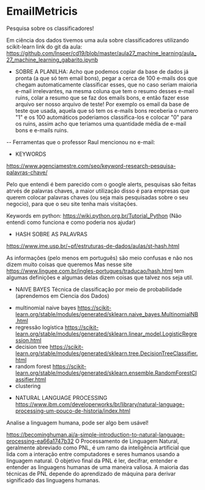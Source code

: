 # EmailMetricis

Pesquisa sobre os classificadores!

Em ciência dos dados tivemos uma aula sobre classificadores utilizando scikit-learn
link do git da aula: https://github.com/Insper/cd19/blob/master/aula27_machine_learning/aula_27_machine_learning_gabarito.ipynb

* SOBRE A PLANILHA:
Acho que podemos copiar da base de dados já pronta (a que só tem email bons), pegar a cerca de 100 e-mails dos que chegam automaticamente classificar esses, que no caso seriam maioria e-mail irrelevantes, na mesma coluna que tem o resumo desses e-mail ruins, colar a resumo que se faz dos emails bons, e então fazer esse arquivo ser nosso arquivo de teste! Por exemplo os email da base de teste que usada, aquela que só tem os e-mails bons receberia o numero "1" e os 100 automáticos poderiamos classifica-los e colocar "0" para os ruins, assim acho que teriamos uma quantidade média de e-mail bons e e-mails ruins.

-- Ferramentas que o professor Raul mencionou no e-mail:

* KEYWORDS

https://www.agenciamestre.com/seo/keyword-research-pesquisa-palavras-chave/

Pelo que entendi é bem parecido com o google alerts, pesquisas são feitas atrvés de palavras chaves, a maior utilização disso é para empresas que querem colocar palavras chaves (ou seja mais pesquisadas sobre o seu negocio), para que o seu site tenha mais visitações. 

Keywords em python:
https://wiki.python.org.br/Tutorial_Python
(Não entendi como funciona e como poderia nos ajudar)


* HASH SOBRE AS PALAVRAS

https://www.ime.usp.br/~pf/estruturas-de-dados/aulas/st-hash.html

As informações (pelo menos em português) são meio confusas e não nos dizem muito coisas que queremos
Mas nesse site https://www.linguee.com.br/ingles-portugues/traducao/hash.html tem algumas definições e algumas delas dizem coisas que talvez nos seja util.

* NAIVE BAYES
Técnica de classificação por meio de probabilidade (aprendemos em Ciencia dos Dados)

- multinomial naive bayes
  https://scikit-learn.org/stable/modules/generated/sklearn.naive_bayes.MultinomialNB.html
- regressão logística
  https://scikit-learn.org/stable/modules/generated/sklearn.linear_model.LogisticRegression.html
- decision tree
  https://scikit-learn.org/stable/modules/generated/sklearn.tree.DecisionTreeClassifier.html
- random forest
  https://scikit-learn.org/stable/modules/generated/sklearn.ensemble.RandomForestClassifier.html
- clustering 
  

* NATURAL LANGUAGE PROCESSING 
https://www.ibm.com/developerworks/br/library/natural-language-processing-um-pouco-de-historia/index.html

Analise a linguagem humana, pode ser algo bem usável!

https://becominghuman.ai/a-simple-introduction-to-natural-language-processing-ea66a1747b32
O Processamento de Linguagem Natural, geralmente abreviado como PNL, é um ramo da inteligência artificial que lida com a interação entre computadores e seres humanos usando a linguagem natural.
O objetivo final da PNL é ler, decifrar, entender e entender as linguagens humanas de uma maneira valiosa.
A maioria das técnicas de PNL depende do aprendizado de máquina para derivar significado das linguagens humanas.






